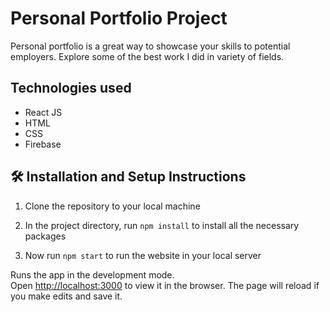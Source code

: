 # Personal Portfolio Project

Personal portfolio is a great way to showcase your skills to potential employers. Explore some of the best work I did in variety of fields. 

## Technologies used
- React JS
- HTML
- CSS
- Firebase

## 🛠 Installation and Setup Instructions

1. Clone the repository to your local machine

2. In the project directory, run `npm install` to install all the necessary packages

3. Now run `npm start` to run the website in your local server

Runs the app in the development mode.\
Open [http://localhost:3000](http://localhost:3000) to view it in the browser.
The page will reload if you make edits and save it.
